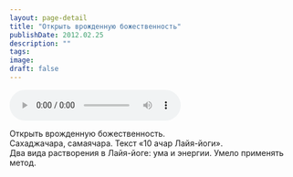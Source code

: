 ```yaml
---
layout: page-detail
title: "Открыть врожденную божественность"
publishDate: 2012.02.25
description: ""
tags:
image:
draft: false
---
```


<audio title="2012.02.25 - Открыть врожденную божественность.mp3" src="/upload/iblock/fbb/fbbca552c91b8cf90e5f1eb1cb4c33e3.mp3" controls=""></audio>

 Открыть врожденную божественность.   
 Сахаджачара, самаячара. Текст «10 ачар Лайя-йоги».  
 Два вида растворения в Лайя-йоге: ума и энергии. Умело применять метод.  

  
